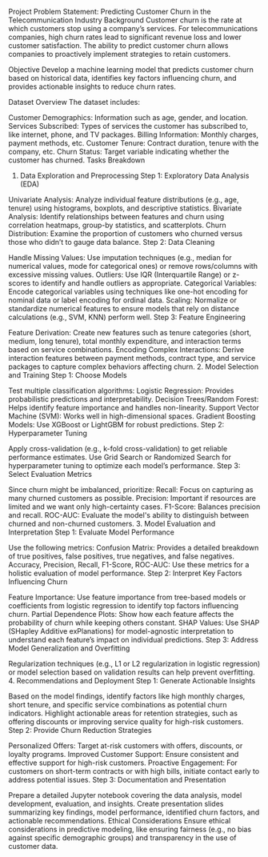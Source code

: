 Project Problem Statement: Predicting Customer Churn in the Telecommunication Industry
Background
Customer churn is the rate at which customers stop using a company’s services. For telecommunications companies, high churn rates lead to significant revenue loss and lower customer satisfaction. The ability to predict customer churn allows companies to proactively implement strategies to retain customers.

Objective
Develop a machine learning model that predicts customer churn based on historical data, identifies key factors influencing churn, and provides actionable insights to reduce churn rates.

Dataset Overview
The dataset includes:

Customer Demographics: Information such as age, gender, and location.
Services Subscribed: Types of services the customer has subscribed to, like internet, phone, and TV packages.
Billing Information: Monthly charges, payment methods, etc.
Customer Tenure: Contract duration, tenure with the company, etc.
Churn Status: Target variable indicating whether the customer has churned.
Tasks Breakdown
1. Data Exploration and Preprocessing
Step 1: Exploratory Data Analysis (EDA)

Univariate Analysis: Analyze individual feature distributions (e.g., age, tenure) using histograms, boxplots, and descriptive statistics.
Bivariate Analysis: Identify relationships between features and churn using correlation heatmaps, group-by statistics, and scatterplots.
Churn Distribution: Examine the proportion of customers who churned versus those who didn’t to gauge data balance.
Step 2: Data Cleaning

Handle Missing Values: Use imputation techniques (e.g., median for numerical values, mode for categorical ones) or remove rows/columns with excessive missing values.
Outliers: Use IQR (Interquartile Range) or z-scores to identify and handle outliers as appropriate.
Categorical Variables: Encode categorical variables using techniques like one-hot encoding for nominal data or label encoding for ordinal data.
Scaling: Normalize or standardize numerical features to ensure models that rely on distance calculations (e.g., SVM, KNN) perform well.
Step 3: Feature Engineering

Feature Derivation: Create new features such as tenure categories (short, medium, long tenure), total monthly expenditure, and interaction terms based on service combinations.
Encoding Complex Interactions: Derive interaction features between payment methods, contract type, and service packages to capture complex behaviors affecting churn.
2. Model Selection and Training
Step 1: Choose Models

Test multiple classification algorithms:
Logistic Regression: Provides probabilistic predictions and interpretability.
Decision Trees/Random Forest: Helps identify feature importance and handles non-linearity.
Support Vector Machine (SVM): Works well in high-dimensional spaces.
Gradient Boosting Models: Use XGBoost or LightGBM for robust predictions.
Step 2: Hyperparameter Tuning

Apply cross-validation (e.g., k-fold cross-validation) to get reliable performance estimates.
Use Grid Search or Randomized Search for hyperparameter tuning to optimize each model’s performance.
Step 3: Select Evaluation Metrics

Since churn might be imbalanced, prioritize:
Recall: Focus on capturing as many churned customers as possible.
Precision: Important if resources are limited and we want only high-certainty cases.
F1-Score: Balances precision and recall.
ROC-AUC: Evaluate the model's ability to distinguish between churned and non-churned customers.
3. Model Evaluation and Interpretation
Step 1: Evaluate Model Performance

Use the following metrics:
Confusion Matrix: Provides a detailed breakdown of true positives, false positives, true negatives, and false negatives.
Accuracy, Precision, Recall, F1-Score, ROC-AUC: Use these metrics for a holistic evaluation of model performance.
Step 2: Interpret Key Factors Influencing Churn

Feature Importance: Use feature importance from tree-based models or coefficients from logistic regression to identify top factors influencing churn.
Partial Dependence Plots: Show how each feature affects the probability of churn while keeping others constant.
SHAP Values: Use SHAP (SHapley Additive exPlanations) for model-agnostic interpretation to understand each feature’s impact on individual predictions.
Step 3: Address Model Generalization and Overfitting

Regularization techniques (e.g., L1 or L2 regularization in logistic regression) or model selection based on validation results can help prevent overfitting.
4. Recommendations and Deployment
Step 1: Generate Actionable Insights

Based on the model findings, identify factors like high monthly charges, short tenure, and specific service combinations as potential churn indicators.
Highlight actionable areas for retention strategies, such as offering discounts or improving service quality for high-risk customers.
Step 2: Provide Churn Reduction Strategies

Personalized Offers: Target at-risk customers with offers, discounts, or loyalty programs.
Improved Customer Support: Ensure consistent and effective support for high-risk customers.
Proactive Engagement: For customers on short-term contracts or with high bills, initiate contact early to address potential issues.
Step 3: Documentation and Presentation

Prepare a detailed Jupyter notebook covering the data analysis, model development, evaluation, and insights.
Create presentation slides summarizing key findings, model performance, identified churn factors, and actionable recommendations.
Ethical Considerations
Ensure ethical considerations in predictive modeling, like ensuring fairness (e.g., no bias against specific demographic groups) and transparency in the use of customer data.
